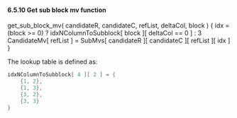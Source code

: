 #### 6.5.10  Get sub block mv function

<div class="syntax">
get_sub_block_mv( candidateR, candidateC, refList, deltaCol, block ) {
    idx = (block >= 0) ? idxNColumnToSubblock[ block ][ deltaCol == 0 ] : 3
    CandidateMv[ refList ] = SubMvs[ candidateR ][ candidateC ][ refList ][ idx ]
}

</div>

The lookup table is defined as:

~~~~~ c
idxNColumnToSubblock[ 4 ][ 2 ] = {
    {1, 2},
    {1, 3},
    {3, 2},
    {3, 3}
}
~~~~~
